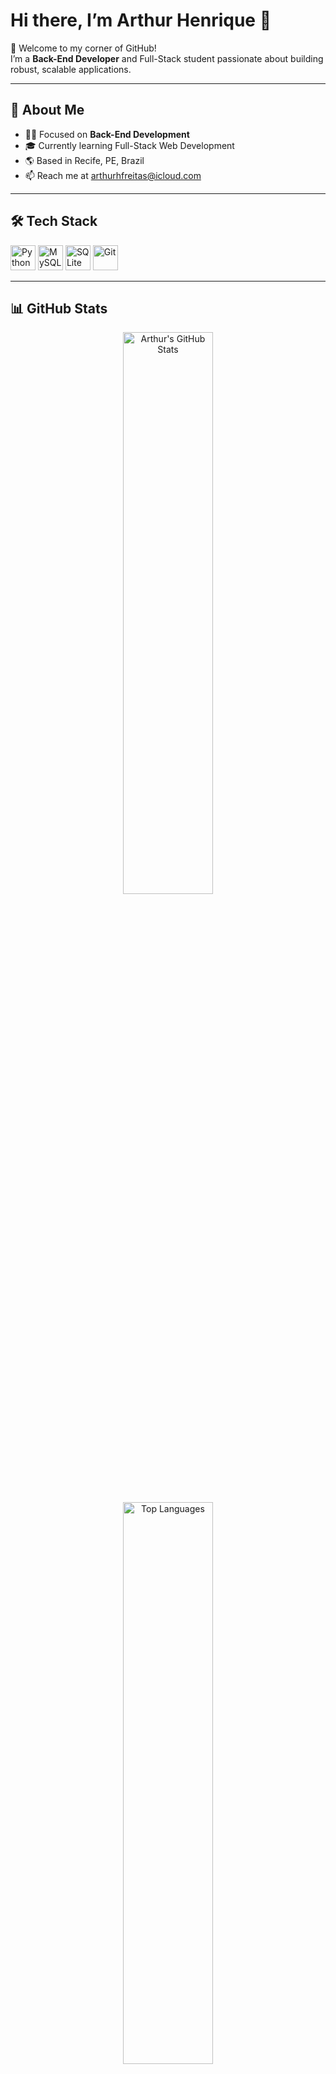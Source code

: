 # Hi there, I’m Arthur Henrique 👋

👋 Welcome to my corner of GitHub!  
I’m a **Back-End Developer** and Full-Stack student passionate about building robust, scalable applications.

---

## 🚀 About Me

- 👨‍💻 Focused on **Back-End Development**  
- 🎓 Currently learning Full-Stack Web Development  
- 🌎 Based in Recife, PE, Brazil  
- 📫 Reach me at [arthurhfreitas@icloud.com](mailto:arthurhfreitas@icloud.com)

---

## 🛠️ Tech Stack

<p float="left">
  <img src="https://cdn.jsdelivr.net/gh/devicons/devicon/icons/python/python-original.svg" alt="Python" width="40" />
  <img src="https://cdn.jsdelivr.net/gh/devicons/devicon/icons/mysql/mysql-original.svg" alt="MySQL Logo" width="40" height="40">
  <img src="https://cdn.jsdelivr.net/gh/devicons/devicon/icons/sqlite/sqlite-original.svg" alt="SQLite" width="40" />
  <img src="https://cdn.jsdelivr.net/gh/devicons/devicon/icons/git/git-original.svg" alt="Git" width="40" />
</p>

---

## 📊 GitHub Stats

<div align="center">
<img src="https://github-readme-stats.vercel.app/api?username=arthurhfreitass&show_icons=true&theme=radical" alt="Arthur's GitHub Stats" style="width: 48%; min-width: 300px;" />
<img src="https://github-readme-stats.vercel.app/api/top-langs/?username=arthurhfreitass&layout=compact&theme=radical" alt="Top Languages" style="width: 48%; min-width: 300px;" />

</div>

---

## 🌐 Connect with Me

[![LinkedIn](https://img.shields.io/badge/LinkedIn-0077B5?style=for-the-badge&logo=linkedin&logoColor=white)](https://www.linkedin.com/in/arthurhfreitass)  
[![Instagram](https://img.shields.io/badge/Instagram-E4405F?style=for-the-badge&logo=instagram&logoColor=white)](https://instagram.com/seuperfil)  
[![GitHub](https://img.shields.io/badge/GitHub-181717?style=for-the-badge&logo=github&logoColor=white)](https://github.com/arthurhfreitass)

---

> “Strive not to be a success, but rather to be of value.” – Albert Einstein

